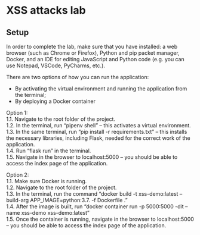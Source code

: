 # XSS attacks lab  
  
## Setup  
  
In order to complete the lab, make sure that you have installed: a web browser (such as Chrome or Firefox), Python and pip packet manager, Docker, and an IDE for editing JavaScript and Python code (e.g. you can use Notepad, VSCode, PyCharms, etc.).  
  
There are two options of how you can run the application:  
-	By activating the virtual environment and running the application from the terminal;  
-	By deploying a Docker container  
  
Option 1:  
1.1.	 Navigate to the root folder of the project.  
1.2.	 In the terminal, run “pipenv shell” – this activates a virtual environment.  
1.3.	 In the same terminal, run “pip install -r requirements.txt” – this installs the necessary libraries, including Flask, needed for the correct work of the application.  
1.4.	 Run “flask run” in the terminal.  
1.5.	 Navigate in the browser to localhost:5000 – you should be able to access the index page of the application.  
  
Option 2:  
1.1.	 Make sure Docker is running.  
1.2.	 Navigate to the root folder of the project.  
1.3.	 In the terminal, run the command “docker build -t xss-demo:latest –build-arg APP_IMAGE=python:3.7. -f Dockerfile .”  
1.4.	 After the image is built, run “docker container run -p 5000:5000 -dit –name xss-demo xss-demo:latest”  
1.5.	 Once the container is running, navigate in the browser to localhost:5000 – you should be able to access the index page of the application.  
  
